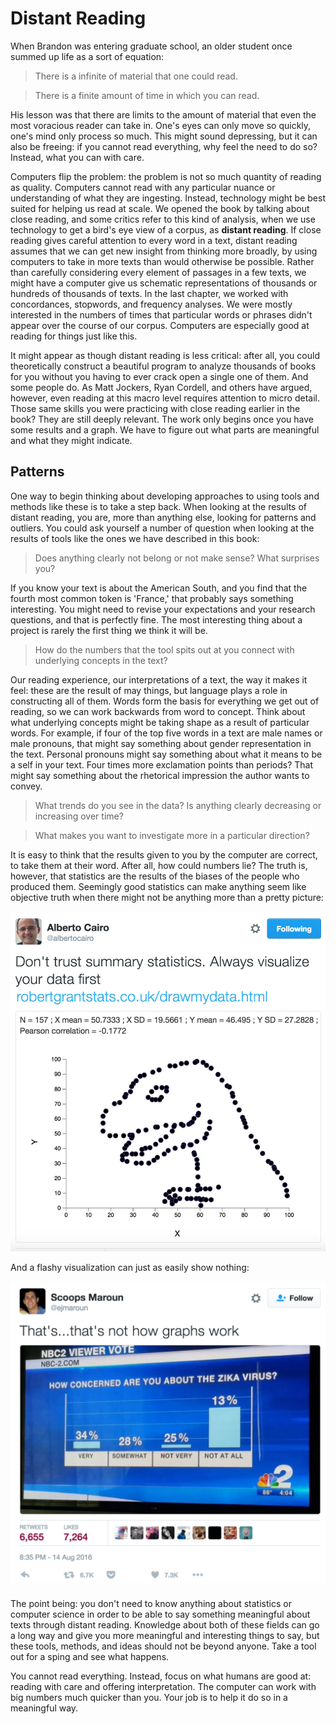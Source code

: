 # Distant Reading

When Brandon was entering graduate school, an older student once summed up life as a sort of equation: 
> There is a infinite of material that one could read. 

> There is a finite amount of time in which you can read. 

His lesson was that there are limits to the amount of material that even the most voracious reader can take in. One's eyes can only move so quickly, one's mind only process so much. This might sound depressing, but it can also be freeing: if you cannot read everything, why feel the need to do so? Instead, what you can with care.

Computers flip the problem: the problem is not so much quantity of reading as quality. Computers cannot read with any particular nuance or understanding of what they are ingesting. Instead, technology might be best suited for helping us read at scale. We opened the book by talking about close reading, and some critics refer to this kind of analysis, when we use technology to get a bird's eye view of a corpus, as **distant reading**. If close reading gives careful attention to every word in a text, distant reading assumes that we can get new insight from thinking more broadly, by using computers to take in more texts than would otherwise be possible. Rather than carefully considering every element of passages in a few texts, we might have a computer give us schematic representations of thousands or hundreds of thousands of texts. In the last chapter, we worked with concordances, stopwords, and frequency analyses. We were mostly interested in the numbers of times that particular words or phrases didn't appear over the course of our corpus. Computers are especially good at reading for things just like this.

It might appear as though distant reading is less critical: after all, you could theoretically construct a beautiful program to analyze thousands of books for you without you having to ever crack open a single one of them. And some people do. As Matt Jockers, Ryan Cordell, and others have argued, however, even reading at this macro level requires attention to micro detail. Those same skills you were practicing with close reading earlier in the book? They are still deeply relevant. The work only begins once you have some results and a graph. We have to figure out what parts are meaningful and what they might indicate.

## Patterns

One way to begin thinking about developing approaches to using tools and methods like these is to take a step back. When looking at the results of distant reading, you are, more than anything else, looking for patterns and outliers. You could ask yourself a number of question when looking at the results of tools like the ones we have described in this book:

> Does anything clearly not belong or not make sense? What surprises you?

If you know your text is about the American South, and you find that the fourth most common token is 'France,' that probably says something interesting. You might need to revise your expectations and your research questions, and that is perfectly fine. The most interesting thing about a project is rarely the first thing we think it will be.

> How do the numbers that the tool spits out at you connect with underlying concepts in the text?

Our reading experience, our interpretations of a text, the way it makes it feel: these are the result of may things, but language plays a role in constructing all of them. Words form the basis for everything we get out of reading, so we can work backwards from word to concept. Think about what underlying concepts might be taking shape as a result of particular words. For example, if four of the top five words in a text are male names or male pronouns, that might say something about gender representation in the text. Personal pronouns might say something about what it means to be a self in your text. Four times more exclamation points than periods? That might say something about the rhetorical impression the author wants to convey. 

> What trends do you see in the data? Is anything clearly decreasing or increasing over time?



> What makes you want to investigate more in a particular direction?

>

It is easy to think that the results given to you by the computer are correct, to take them at their word. After all, how could numbers lie? The truth is, however, that statistics are the results of the biases of the people who produced them. Seemingly good statistics can make anything seem like objective truth when there might not be anything more than a pretty picture:

![bad statistics make a dinosaur](/assets/distant-reading-dinosaur.png)

And a flashy visualization can just as easily show nothing:

![bad visualization](/assets/distant-reading-graphs.png)

The point being: you don't need to know anything about statistics or computer science in order to be able to say something meaningful about texts through distant reading. Knowledge about both of these fields can go a long way and give you more meaningful and interesting things to say, but these tools, methods, and ideas should not be beyond anyone. Take a tool out for a sping and see what happens.

You cannot read everything. Instead, focus on what humans are good at: reading with care and offering interpretation. The computer can work with big numbers much quicker than you. Your job is to help it do so in a meaningful way.